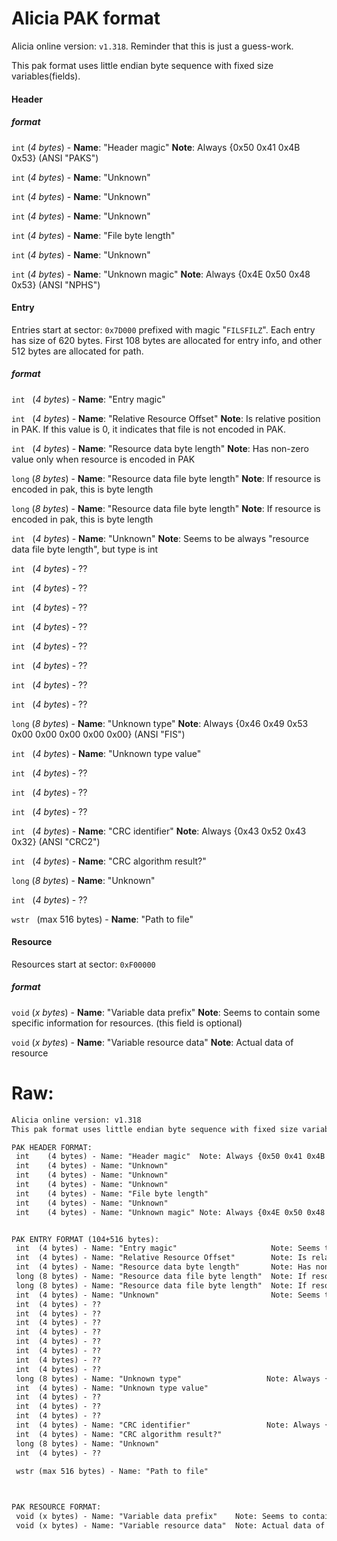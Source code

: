 # Alicia PAK format

Alicia online version: `v1.318`. Reminder that this is just a guess-work. 

This pak format uses little endian byte sequence with fixed size variables(fields).



#### Header
##### format
 `int` (*4 bytes*) - **Name**: "Header magic"  **Note**: Always {0x50 0x41 0x4B 0x53} (ANSI "PAKS")

 `int` (*4 bytes*) - **Name**: "Unknown"

 `int` (*4 bytes*) - **Name**: "Unknown"

 `int` (*4 bytes*) - **Name**: "Unknown"

 `int` (*4 bytes*) - **Name**: "File byte length"

 `int` (*4 bytes*) - **Name**: "Unknown"

 `int` (*4 bytes*) - **Name**: "Unknown magic"  **Note**: Always {0x4E 0x50 0x48 0x53} (ANSI "NPHS")

 
 #### Entry
 Entries start at sector: `0x7D000` prefixed with magic "`FILSFILZ`". Each entry has size of 620 bytes. First 108 bytes are allocated for entry info, and other 512 bytes are allocated for path.
 
 ##### format

`int` &nbsp; (*4 bytes*) - **Name**: "Entry magic" 

`int`  &nbsp; (*4 bytes*) - **Name**: "Relative Resource Offset" **Note**: Is relative position in PAK. If this value is 0, it indicates that file is not encoded in PAK.

`int` &nbsp; (*4 bytes*) - **Name**: "Resource data byte length"       **Note**: Has non-zero value only when resource is encoded in PAK

`long` (*8 bytes*) - **Name**: "Resource data file byte length"  **Note**: If resource is encoded in pak, this is byte length

`long` (*8 bytes*) - **Name**: "Resource data file byte length"  **Note**: If resource is encoded in pak, this is byte length

`int` &nbsp; (*4 bytes*) - **Name**: "Unknown"                         **Note**: Seems to be always "resource data file byte length", but type is int

`int` &nbsp; (*4 bytes*) - ??

`int` &nbsp; (*4 bytes*) - ??

`int` &nbsp; (*4 bytes*) - ??

`int` &nbsp; (*4 bytes*) - ??

`int` &nbsp; (*4 bytes*) - ??

`int` &nbsp; (*4 bytes*) - ??

`int` &nbsp; (*4 bytes*) - ??

`int` &nbsp; (*4 bytes*) - ??

`long` (*8 bytes*) - **Name**: "Unknown type"                   **Note**: Always {0x46 0x49 0x53 0x00 0x00 0x00 0x00 0x00} (ANSI "FIS")

`int` &nbsp; (*4 bytes*) - **Name**: "Unknown type value"    

`int` &nbsp; (*4 bytes*) - ??

`int` &nbsp; (*4 bytes*) - ??

`int` &nbsp; (*4 bytes*) - ??

`int` &nbsp; (*4 bytes*) - **Name**: "CRC identifier"                 **Note**: Always {0x43 0x52 0x43 0x32} (ANSI "CRC2")

`int` &nbsp; (*4 bytes*) - **Name**: "CRC algorithm result?"

`long` (*8 bytes*) - **Name**: "Unknown"

`int` &nbsp; (*4 bytes*) - ??

`wstr` &nbsp; (max 516 bytes) - **Name**: "Path to file"


#### Resource
Resources start at sector: `0xF00000`

##### format
`void` (*x bytes*) - **Name**: "Variable data prefix"    **Note**: Seems to contain some specific information for resources. (this field is optional)

`void` (*x bytes*) - **Name**: "Variable resource data"  **Note**: Actual data of resource
# Raw:

```txt
Alicia online version: v1.318
This pak format uses little endian byte sequence with fixed size variables(fields).

PAK HEADER FORMAT:
 int    (4 bytes) - Name: "Header magic"  Note: Always {0x50 0x41 0x4B 0x53} (ANSI "PAKS")
 int    (4 bytes) - Name: "Unknown"
 int    (4 bytes) - Name: "Unknown"
 int    (4 bytes) - Name: "Unknown"
 int    (4 bytes) - Name: "File byte length"
 int    (4 bytes) - Name: "Unknown"
 int    (4 bytes) - Name: "Unknown magic" Note: Always {0x4E 0x50 0x48 0x53} (ANSI "NPHS")


PAK ENTRY FORMAT (104+516 bytes): 
 int  (4 bytes) - Name: "Entry magic"                     Note: Seems to indicate position of entry on stack. Seems to start on 0x28?
 int  (4 bytes) - Name: "Relative Resource Offset"        Note: Is relative position in PAK. If this value is 0, it indicates that file is not encoded in PAK.
 int  (4 bytes) - Name: "Resource data byte length"       Note: Has non-zero value only when resource is encoded in PAK
 long (8 bytes) - Name: "Resource data file byte length"  Note: If resource is encoded in pak, this is byte length
 long (8 bytes) - Name: "Resource data file byte length"  Note: If resource is encoded in pak, this is byte length
 int  (4 bytes) - Name: "Unknown"                         Note: Seems to be always "resource data file byte length", but type is int
 int  (4 bytes) - ??
 int  (4 bytes) - ??
 int  (4 bytes) - ??
 int  (4 bytes) - ??
 int  (4 bytes) - ??
 int  (4 bytes) - ??
 int  (4 bytes) - ??
 int  (4 bytes) - ??
 long (8 bytes) - Name: "Unknown type"                   Note: Always {0x46 0x49 0x53 0x00 0x00 0x00 0x00 0x00} (ANSI "FIS")
 int  (4 bytes) - Name: "Unknown type value"    
 int  (4 bytes) - ??
 int  (4 bytes) - ??
 int  (4 bytes) - ??
 int  (4 bytes) - Name: "CRC identifier"                 Note: Always {0x43 0x52 0x43 0x32} (ANSI "CRC2")
 int  (4 bytes) - Name: "CRC algorithm result?"
 long (8 bytes) - Name: "Unknown"
 int  (4 bytes) - ??
  
 wstr (max 516 bytes) - Name: "Path to file"



PAK RESOURCE FORMAT:
 void (x bytes) - Name: "Variable data prefix"    Note: Seems to contain some specific information for resources. (this field is optional)
 void (x bytes) - Name: "Variable resource data"  Note: Actual data of resource

 ```

